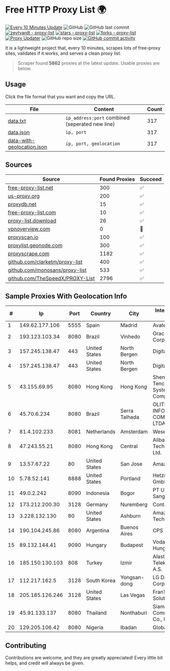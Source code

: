 
# Free HTTP Proxy List 🌍

[![Every 10 Minutes Update](https://github.com/mertguvencli/http-proxy-list/actions/workflows/main.yml/badge.svg?branch=main)](https://github.com/mertguvencli/http-proxy-list/actions/workflows/main.yml)
![GitHub](https://img.shields.io/github/license/mertguvencli/http-proxy-list)
![GitHub last commit](https://img.shields.io/github/last-commit/mertguvencli/http-proxy-list)
[![zevtyardt - proxy-list](https://img.shields.io/static/v1?label=zevtyardt&message=proxy-list&color=blue&logo=github)](https://github.com/zevtyardt/proxy-list "Go to GitHub repo")
[![stars - proxy-list](https://img.shields.io/github/stars/zevtyardt/proxy-list?style=social)](https://github.com/zevtyardt/proxy-list)
[![forks - proxy-list](https://img.shields.io/github/forks/zevtyardt/proxy-list?style=social)](https://github.com/zevtyardt/proxy-list)
[![Proxy Updater](https://github.com/zevtyardt/proxy-list/workflows/Proxy%20Updater/badge.svg)](https://github.com/zevtyardt/proxy-list/actions?query=workflow:"Proxy+Updater")
![GitHub repo size](https://img.shields.io/github/repo-size/zevtyardt/proxy-list)
[![GitHub commit activity](https://img.shields.io/github/commit-activity/m/zevtyardt/proxy-list?logo=commits)](https://github.com/zevtyardt/proxy-list/commits/main)

It is a lightweight project that, every 10 minutes, scrapes lots of free-proxy sites, validates if it works, and serves a clean proxy list.

> Scraper found **5862** proxies at the latest update. Usable proxies are below.

## Usage

Click the file format that you want and copy the URL.

|File|Content|Count|
|----|-------|-----|
|[data.txt](https://raw.githubusercontent.com/mertguvencli/http-proxy-list/main/proxy-list/data.txt)|`ip_address:port` combined (seperated new line)|317|
|[data.json](https://raw.githubusercontent.com/mertguvencli/http-proxy-list/main/proxy-list/data.json)|`ip, port`|317|
|[data-with-geolocation.json](https://raw.githubusercontent.com/mertguvencli/http-proxy-list/main/proxy-list/data-with-geolocation.json)|`ip, port, geolocation`|317|

## Sources

|Source|Found Proxies|Succeed|
|------|-------------|-------|
|[free-proxy-list.net](https://free-proxy-list.net)|300|✅|
|[us-proxy.org](https://www.us-proxy.org)|200|✅|
|[proxydb.net](http://proxydb.net)|15|✅|
|[free-proxy-list.com](https://free-proxy-list.com/?page=&port=&type%5B%5D=http&type%5B%5D=https&up_time=0&search=Search)|10|✅|
|[proxy-list.download](https://www.proxy-list.download/HTTP)|26|✅|
|[vpnoverview.com](https://vpnoverview.com/privacy/anonymous-browsing/free-proxy-servers)|0|🚫|
|[proxyscan.io](https://www.proxyscan.io)|100|✅|
|[proxylist.geonode.com](https://proxylist.geonode.com/api/proxy-list?limit=300&page=1&sort_by=lastChecked&sort_type=desc&protocols=http,https)|300|✅|
|[proxyscrape.com](https://api.proxyscrape.com/v2/?request=displayproxies&protocol=http&timeout=10000&country=all&ssl=all&anonymity=all)|1182|✅|
|[github.com/clarketm/proxy-list](https://raw.githubusercontent.com/clarketm/proxy-list/master/proxy-list-raw.txt)|400|✅|
|[github.com/monosans/proxy-list](https://raw.githubusercontent.com/monosans/proxy-list/main/proxies/http.txt)|533|✅|
|[github.com/TheSpeedX/PROXY-List](https://raw.githubusercontent.com/TheSpeedX/PROXY-List/master/http.txt)|2796|✅|


## Sample Proxies With Geolocation Info

|#|Ip|Port|Country|City|Internet Service Provider|
|-|--|----|-------|----|-------------------------|
|1|149.62.177.106|5555|Spain|Madrid|Avatel Telecom|
|2|193.123.103.34|8080|Brazil|Vinhedo|Oracle Corporation|
|3|157.245.138.47|443|United States|North Bergen|DigitalOcean, LLC|
|4|157.245.138.47|443|United States|North Bergen|DigitalOcean, LLC|
|5|43.155.69.95|8080|Hong Kong|Hong Kong|Shenzhen Tencent Computer Systems Company Limited|
|6|45.70.6.234|8080|Brazil|Serra Talhada|OLITECH INFORMÁTICA E COMUNICAÇÃO LTDA|
|7|81.4.102.233|8081|Netherlands|Amsterdam|WeservIT|
|8|47.243.55.21|8080|Hong Kong|Central|Alibaba (US) Technology Co., Ltd.|
|9|13.57.67.22|80|United States|San Jose|Amazon.com, Inc.|
|10|5.78.52.141|8888|United States|Portland|Hetzner Online GmbH|
|11|49.0.2.242|8090|Indonesia|Bogor|PT Usaha Adi Sanggoro|
|12|173.212.200.30|3128|Germany|Nuremberg|Contabo GmbH|
|13|3.228.132.130|80|United States|Ashburn|Amazon Technologies Inc.|
|14|190.104.245.86|8080|Argentina|Buenos Aires|CPS|
|15|89.132.144.41|9090|Hungary|Budapest|Vodafone Hungary Ltd.|
|16|185.150.130.103|808|Turkey|Izmir|Alastyr Telekomunikasyon A.S.|
|17|112.217.162.5|3128|South Korea|Yongsan-dong|LG DACOM Corporation|
|18|205.185.126.246|3128|United States|Las Vegas|FranTech Solutions|
|19|45.91.133.137|8080|Thailand|Nonthaburi|Siamdata Communication Co., ltd.|
|20|129.205.106.42|8080|Nigeria|Ibadan|Globacom Limited|



## Contributing

Contributions are welcome, and they are greatly appreciated! Every
little bit helps, and credit will always be given.

